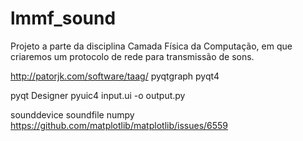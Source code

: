# lmmf_sound
Projeto a parte da disciplina Camada Física da Computação, em que criaremos um protocolo de rede para transmissão de sons.

http://patorjk.com/software/taag/
pyqtgraph
pyqt4

pyqt Designer
pyuic4 input.ui -o output.py

sounddevice
soundfile
numpy
https://github.com/matplotlib/matplotlib/issues/6559